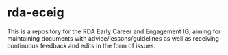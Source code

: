 # rda-eceig
This is a repository for the RDA Early Career and Engagement IG, aiming for maintaining documents with advice/lessons/guidelines as well as receiving continuous feedback and edits in the form of issues.
